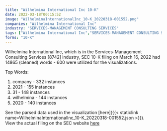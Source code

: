 ```yaml
---
title: "Wilhelmina International Inc 10-K"
date: 2022-03-18T00:15:52
image: "WilhelminaInternationalInc_10-K_20220318-001552.png"
companies: "Wilhelmina International Inc"
industry: "SERVICES-MANAGEMENT CONSULTING SERVICES"
tags: ["Wilhelmina International Inc","SERVICES-MANAGEMENT CONSULTING SERVICES","03-16-2022","10-K"]
forms: "10-K"
---
```

Wilhelmina International Inc, which is in the Services-Management Consulting Services [8742] industry, SEC 10-K filing on March 16, 2022 had 14865 (cleaned) words - 600 were utilized for the visualizations.

Top Words:
1. company - 332 instances
2. 2021 - 155 instances
3. 31 - 148 instances
4. wilhelmina - 144 instances
5. 2020 - 140 instances


See the parsed data used in the visualization [here]({{< staticlink name=WilhelminaInternationalInc_10-K_20220318-001552.json >}}).  
View the actual filing on the SEC website [here](https://www.sec.gov/Archives/edgar/data/1013706/0001171843-22-001914.txt)